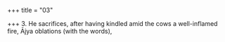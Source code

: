 +++
title = "03"

+++
3. He sacrifices, after having kindled amid the cows a well-inflamed fire, Ājya oblations (with the words),
